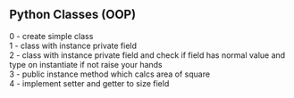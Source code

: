 ## Python Classes (OOP)
0 - create simple class <br />
1 - class with instance private field <br />
2 - class with instance private field and check if field has normal value and type on instantiate if not raise your hands <br />
3 - public instance method which calcs area of square <br />
4 - implement setter and getter to size field <br />
